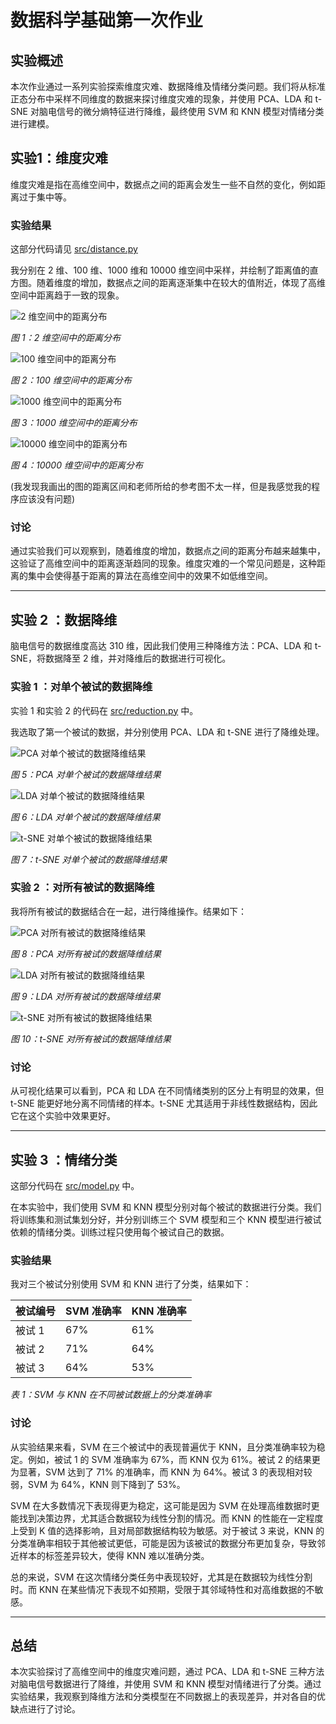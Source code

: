 # 数据科学基础第一次作业

## 实验概述

本次作业通过一系列实验探索维度灾难、数据降维及情绪分类问题。我们将从标准正态分布中采样不同维度的数据来探讨维度灾难的现象，并使用 PCA、LDA 和 t-SNE 对脑电信号的微分熵特征进行降维，最终使用 SVM 和 KNN 模型对情绪分类进行建模。

## 实验1：维度灾难

维度灾难是指在高维空间中，数据点之间的距离会发生一些不自然的变化，例如距离过于集中等。

### 实验结果

这部分代码请见 [src/distance.py](src/distance.py)

我分别在 2 维、100 维、1000 维和 10000 维空间中采样，并绘制了距离值的直方图。随着维度的增加，数据点之间的距离逐渐集中在较大的值附近，体现了高维空间中距离趋于一致的现象。

![2 维空间中的距离分布](assets/histogram_dim_2.png)

*图 1：2 维空间中的距离分布*

![100 维空间中的距离分布](assets/histogram_dim_100.png)

*图 2：100 维空间中的距离分布*

![1000 维空间中的距离分布](assets/histogram_dim_1000.png)

*图 3：1000 维空间中的距离分布*

![10000 维空间中的距离分布](assets/histogram_dim_10000.png)

*图 4：10000 维空间中的距离分布*

(我发现我画出的图的距离区间和老师所给的参考图不太一样，但是我感觉我的程序应该没有问题)

### 讨论

通过实验我们可以观察到，随着维度的增加，数据点之间的距离分布越来越集中，这验证了高维空间中的距离逐渐趋同的现象。维度灾难的一个常见问题是，这种距离的集中会使得基于距离的算法在高维空间中的效果不如低维空间。

---

## 实验 2 ：数据降维

脑电信号的数据维度高达 310 维，因此我们使用三种降维方法：PCA、LDA 和 t-SNE，将数据降至 2 维，并对降维后的数据进行可视化。

### 实验 1 ：对单个被试的数据降维

实验 1 和实验 2 的代码在 [src/reduction.py](src/reduction.py) 中。

我选取了第一个被试的数据，并分别使用 PCA、LDA 和 t-SNE 进行了降维处理。

![PCA 对单个被试的数据降维结果](assets/Subject_1_PCA.png)

*图 5：PCA 对单个被试的数据降维结果*

![LDA 对单个被试的数据降维结果](assets/Subject_1_LDA.png)

*图 6：LDA 对单个被试的数据降维结果*

![t-SNE 对单个被试的数据降维结果](assets/Subject_1_TSNE.png)

*图 7：t-SNE 对单个被试的数据降维结果*

### 实验 2 ：对所有被试的数据降维

我将所有被试的数据结合在一起，进行降维操作。结果如下：

![PCA 对所有被试的数据降维结果](assets/All_Subjects_PCA.png)

*图 8：PCA 对所有被试的数据降维结果*

![LDA 对所有被试的数据降维结果](assets/All_Subjects_LDA.png)

*图 9：LDA 对所有被试的数据降维结果*

![t-SNE 对所有被试的数据降维结果](assets/All_Subjects_TSNE.png)

*图 10：t-SNE 对所有被试的数据降维结果*

### 讨论

从可视化结果可以看到，PCA 和 LDA 在不同情绪类别的区分上有明显的效果，但 t-SNE 能更好地分离不同情绪的样本。t-SNE 尤其适用于非线性数据结构，因此它在这个实验中效果更好。

---

## 实验 3 ：情绪分类

这部分代码在 [src/model.py](src/model.py) 中。

在本实验中，我们使用 SVM 和 KNN 模型分别对每个被试的数据进行分类。我们将训练集和测试集划分好，并分别训练三个 SVM 模型和三个 KNN 模型进行被试依赖的情绪分类。训练过程只使用每个被试自己的数据。

### 实验结果

我对三个被试分别使用 SVM 和 KNN 进行了分类，结果如下：

| 被试编号 | SVM 准确率 | KNN 准确率 |
|---------|------------|------------|
| 被试 1  | 67\%       | 61\%       |
| 被试 2  | 71\%       | 64\%       |
| 被试 3  | 64\%       | 53\%       |

*表 1：SVM 与 KNN 在不同被试数据上的分类准确率*

### 讨论

从实验结果来看，SVM 在三个被试中的表现普遍优于 KNN，且分类准确率较为稳定。例如，被试 1 的 SVM 准确率为 67%，而 KNN 仅为 61%。被试 2 的结果更为显著，SVM 达到了 71% 的准确率，而 KNN 为 64%。被试 3 的表现相对较弱，SVM 为 64%，KNN 则下降到了 53%。

SVM 在大多数情况下表现得更为稳定，这可能是因为 SVM 在处理高维数据时更能找到决策边界，尤其适合数据较为线性分割的情况。而 KNN 的性能在一定程度上受到 K 值的选择影响，且对局部数据结构较为敏感。对于被试 3 来说，KNN 的分类准确率相较于其他被试更低，可能是因为该被试的数据分布更加复杂，导致邻近样本的标签差异较大，使得 KNN 难以准确分类。

总的来说，SVM 在这次情绪分类任务中表现较好，尤其是在数据较为线性分割时。而 KNN 在某些情况下表现不如预期，受限于其邻域特性和对高维数据的不敏感。

---

## 总结

本次实验探讨了高维空间中的维度灾难问题，通过 PCA、LDA 和 t-SNE 三种方法对脑电信号数据进行了降维，并使用 SVM 和 KNN 模型对情绪进行了分类。通过实验结果，我观察到降维方法和分类模型在不同数据上的表现差异，并对各自的优缺点进行了讨论。
